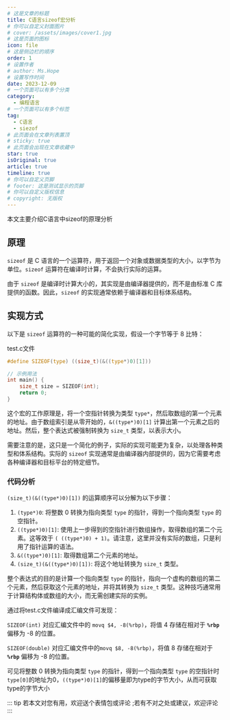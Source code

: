 ```yaml
---
# 这是文章的标题
title: C语言sizeof宏分析
# 你可以自定义封面图片
# cover: /assets/images/cover1.jpg
# 这是页面的图标
icon: file
# 这是侧边栏的顺序
order: 1
# 设置作者
# author: Ms.Hope
# 设置写作时间
date: 2023-12-09
# 一个页面可以有多个分类
category:
  - 编程语言
# 一个页面可以有多个标签
tag:
  - C语言
  - siezof
# 此页面会在文章列表置顶
# sticky: true
# 此页面会出现在文章收藏中
star: true
isOriginal: true
article: true
timeline: true
# 你可以自定义页脚
# footer: 这是测试显示的页脚
# 你可以自定义版权信息
# copyright: 无版权
---
```


本文主要介绍C语言中sizeof的原理分析

<!-- more -->
## 原理

`sizeof` 是 C 语言的一个运算符，用于返回一个对象或数据类型的大小，以字节为单位。`sizeof` 运算符在编译时计算，不会执行实际的运算。

由于 `sizeof` 是编译时计算大小的，其实现是由编译器提供的，而不是由标准 C 库提供的函数。因此，`sizeof` 的实现通常依赖于编译器和目标体系结构。

## 实现方式

以下是 `sizeof` 运算符的一种可能的简化实现，假设一个字节等于 8 比特：

test.c文件

```c
#define SIZEOF(type) ((size_t)(&((type*)0)[1]))

// 示例用法
int main() {
    size_t size = SIZEOF(int);
    return 0;
}

```

这个宏的工作原理是，将一个空指针转换为类型 `type*`，然后取数组的第一个元素的地址。由于数组索引是从零开始的，`&((type*)0)[1]` 计算出第一个元素之后的地址。然后，整个表达式被强制转换为 `size_t` 类型，以表示大小。

需要注意的是，这只是一个简化的例子，实际的实现可能更为复杂，以处理各种类型和体系结构。实际的 `sizeof` 实现通常是由编译器内部提供的，因为它需要考虑各种编译器和目标平台的特定细节。

### 代码分析

`(size_t)(&((type*)0)[1])` 的运算顺序可以分解为以下步骤：

1. `(type*)0`: 将整数 0 转换为指向类型 `type` 的指针，得到一个指向类型 `type` 的空指针。
2. `((type*)0)[1]`: 使用上一步得到的空指针进行数组操作，取得数组的第二个元素。这等效于 `( ((type*)0) + 1)`。请注意，这里并没有实际的数组，只是利用了指针运算的语法。
3. `&((type*)0)[1]`: 取得数组第二个元素的地址。
4. `(size_t)(&((type*)0)[1])`: 将这个地址转换为 `size_t` 类型。

整个表达式的目的是计算一个指向类型 `type` 的指针，指向一个虚构的数组的第二个元素，然后获取这个元素的地址，并将其转换为 `size_t` 类型。这种技巧通常用于计算结构体或数组的大小，而无需创建实际的实例。

通过将test.c文件编译成汇编文件可发现：

```SIZEOF(int)``` 对应汇编文件中的 ```movq $4, -8(%rbp)```，将值 4 存储在相对于 **`%rbp`** 偏移为 -8 的位置。

```SIZEOF(double)``` 对应汇编文件中的```movq $8, -8(%rbp)```，将值 8 存储在相对于 **`%rbp`** 偏移为 -8 的位置。

可见将整数 0 转换为指向类型 `type` 的指针，得到一个指向类型 `type` 的空指针时`type[0]`的地址为0，`((type*)0)[1]`的偏移量即为type的字节大小，从而可获取type的字节大小

::: tip
若本文对您有用，欢迎送个表情包或评论
;若有不对之处或建议，欢迎评论
:::
